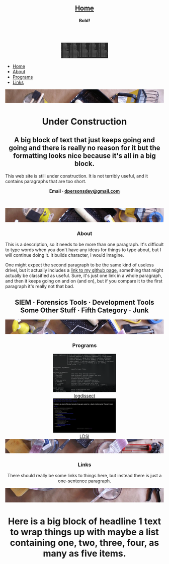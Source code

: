 <html>
<head>
 <title>dogoncouch</title>
 <link rel="stylesheet" type="text/css" href="style.css"/>
 <link rel="shortcut icon" href="favicon.ico"/>
 <meta name="description" content="dogoncouch"/>
 <meta name="keywords" content="dogoncouch"/>
</head>
<body>

<div class="nav">

<center>
<a class="navbar" href="#"><h2>Home</a></h2>
<b>Bold!</b>

<br><br>

<a href="images/signals.jpg"><img src="images/signalssm.jpg" border=0 alt="Border"></a>

</center>


<ul>
 <li><a class="navbar" href="#">Home</a></li>
 <li><a class="navbar" href="#about">About</a></li>
 <li><a class="navbar" href="#programs">Programs</a></li>
 <li><a class="navbar" href="#links">Links</a></li>
</ul>

</div>

<div class="main">

<center>

<img class="divider" src="images/paints1.jpg" alt="Border - Paints & Tools">

<h1>Under Construction</h1>

<h2 class="block">A big block of text that just keeps going and going and there is really no reason for it but the formatting looks nice because it's all in a big block.</h2>

</center>

<p>This web site is still under construction. It is not terribly useful, and it contains paragraphs that are too short.</p>

<b><center>Email &middot; <a href="mailto:dpersonsdev@gmail.com?subject=Web Inquiry">dpersonsdev@gmail.com</a>
</center></b>

<br>



<a name="about"></a>

<center><img class="divider" src="images/paints2.jpg" alt="Border - Paints & Tools"></center>

<center>
<h3>About</h3>
</center>

<p>This is a description, so it needs to be more than one paragraph. It's difficult to type words when you don't have any ideas for things to type about, but I will continue doing it. It builds character, I would imagine.</p>

<p>One might expect the second paragraph to be the same kind of useless drivel, but it actually includes a <a href="https://github.com/dogoncouch">link to my github page</a>, something that might actually be classified as useful. Sure, it's just one link in a whole paragraph, and then it keeps going on and on (and on), but if you compare it to the first paragraph it's really not that bad.</p>

<center>
<h2>
SIEM &middot; Forensics Tools &middot; Development Tools<br>
Some Other Stuff &middot; Fifth Category &middot; Junk<br>
</h2>



<a name="programs"></a>

<center><img class="divider" src="images/paints3.jpg" alt="Border - Paints & Tools"></center>

<center><h3>Programs</h3></center>

<div class="gallery">

<div class="thumb">
    <a href="photos/logdissect.png"><img src="photos/logdissect-sm.png"></a>
    <br><a href="https://github.com/dogoncouch/logdissect">logdissect</a>
</div>

<div class="thumb">
    <a href="photos/ldsi.png"><img src="photos/ldsi-sm.png">
    <br><a href="https://github.com/dogoncouch/ldsi">LDSI</a>
</div>

</div>



<center><img class="divider" src="images/paints4.jpg" alt="Border - Paints & Tools"></center>
<a name="links"></a>

<center><h3>Links</h3></center>

<p>There should really be some links to things here, but instead there is just a one-sentence paragraph.</p>

<center><img class="divider" src="images/paints5.jpg" alt="Border - Paints & Tools"></center>

<center>
<h1 class="block">Here is a big block of headline 1 text to wrap things up with maybe a list containing one, two, three, four, as many as five items.</h1>
</center>

</div>

</body>
</html>
